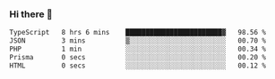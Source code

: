 ### Hi there 🌱
<!--START_SECTION:waka-->

```txt
TypeScript   8 hrs 6 mins    ████████████████████████▓   98.56 %
JSON         3 mins          ▒░░░░░░░░░░░░░░░░░░░░░░░░   00.70 %
PHP          1 min           ░░░░░░░░░░░░░░░░░░░░░░░░░   00.34 %
Prisma       0 secs          ░░░░░░░░░░░░░░░░░░░░░░░░░   00.20 %
HTML         0 secs          ░░░░░░░░░░░░░░░░░░░░░░░░░   00.12 %
```

<!--END_SECTION:waka-->
<!--
**Dieg0raf/Dieg0raf** is a ✨ _special_ ✨ repository because its `README.md` (this file) appears on your GitHub profile.

Here are some ideas to get you started:

- 🔭 I’m currently working on ...
- 🌱 I’m currently learning ...
- 👯 I’m looking to collaborate on ...
- 🤔 I’m looking for help with ...
- 💬 Ask me about ...
- 📫 How to reach me: ...
- 😄 Pronouns: ...
- ⚡ Fun fact: ...
-->
